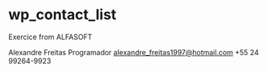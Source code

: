 # wp_contact_list
Exercice from ALFASOFT


Alexandre Freitas
Programador
alexandre_freitas1997@hotmail.com
+55 24 99264-9923
